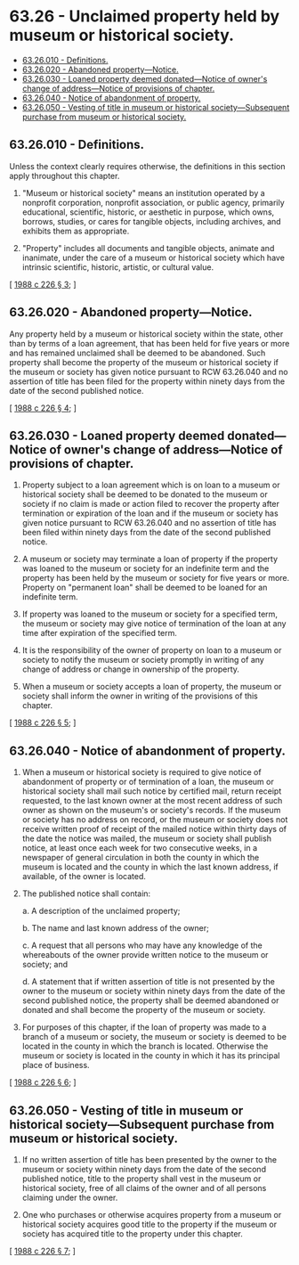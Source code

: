 # 63.26 - Unclaimed property held by museum or historical society.
* [63.26.010 - Definitions.](#6326010---definitions)
* [63.26.020 - Abandoned property—Notice.](#6326020---abandoned-propertynotice)
* [63.26.030 - Loaned property deemed donated—Notice of owner's change of address—Notice of provisions of chapter.](#6326030---loaned-property-deemed-donatednotice-of-owners-change-of-addressnotice-of-provisions-of-chapter)
* [63.26.040 - Notice of abandonment of property.](#6326040---notice-of-abandonment-of-property)
* [63.26.050 - Vesting of title in museum or historical society—Subsequent purchase from museum or historical society.](#6326050---vesting-of-title-in-museum-or-historical-societysubsequent-purchase-from-museum-or-historical-society)
## 63.26.010 - Definitions.
Unless the context clearly requires otherwise, the definitions in this section apply throughout this chapter.

1. "Museum or historical society" means an institution operated by a nonprofit corporation, nonprofit association, or public agency, primarily educational, scientific, historic, or aesthetic in purpose, which owns, borrows, studies, or cares for tangible objects, including archives, and exhibits them as appropriate.

2. "Property" includes all documents and tangible objects, animate and inanimate, under the care of a museum or historical society which have intrinsic scientific, historic, artistic, or cultural value.

\[ [1988 c 226 § 3](http://leg.wa.gov/CodeReviser/documents/sessionlaw/1988c226.pdf?cite=1988%20c%20226%20§%203); \]

## 63.26.020 - Abandoned property—Notice.
Any property held by a museum or historical society within the state, other than by terms of a loan agreement, that has been held for five years or more and has remained unclaimed shall be deemed to be abandoned. Such property shall become the property of the museum or historical society if the museum or society has given notice pursuant to RCW 63.26.040 and no assertion of title has been filed for the property within ninety days from the date of the second published notice.

\[ [1988 c 226 § 4](http://leg.wa.gov/CodeReviser/documents/sessionlaw/1988c226.pdf?cite=1988%20c%20226%20§%204); \]

## 63.26.030 - Loaned property deemed donated—Notice of owner's change of address—Notice of provisions of chapter.
1. Property subject to a loan agreement which is on loan to a museum or historical society shall be deemed to be donated to the museum or society if no claim is made or action filed to recover the property after termination or expiration of the loan and if the museum or society has given notice pursuant to RCW 63.26.040 and no assertion of title has been filed within ninety days from the date of the second published notice.

2. A museum or society may terminate a loan of property if the property was loaned to the museum or society for an indefinite term and the property has been held by the museum or society for five years or more. Property on "permanent loan" shall be deemed to be loaned for an indefinite term.

3. If property was loaned to the museum or society for a specified term, the museum or society may give notice of termination of the loan at any time after expiration of the specified term.

4. It is the responsibility of the owner of property on loan to a museum or society to notify the museum or society promptly in writing of any change of address or change in ownership of the property.

5. When a museum or society accepts a loan of property, the museum or society shall inform the owner in writing of the provisions of this chapter.

\[ [1988 c 226 § 5](http://leg.wa.gov/CodeReviser/documents/sessionlaw/1988c226.pdf?cite=1988%20c%20226%20§%205); \]

## 63.26.040 - Notice of abandonment of property.
1. When a museum or historical society is required to give notice of abandonment of property or of termination of a loan, the museum or historical society shall mail such notice by certified mail, return receipt requested, to the last known owner at the most recent address of such owner as shown on the museum's or society's records. If the museum or society has no address on record, or the museum or society does not receive written proof of receipt of the mailed notice within thirty days of the date the notice was mailed, the museum or society shall publish notice, at least once each week for two consecutive weeks, in a newspaper of general circulation in both the county in which the museum is located and the county in which the last known address, if available, of the owner is located.

2. The published notice shall contain:

    a.  A description of the unclaimed property;

    b.  The name and last known address of the owner;

    c.  A request that all persons who may have any knowledge of the whereabouts of the owner provide written notice to the museum or society; and

    d.  A statement that if written assertion of title is not presented by the owner to the museum or society within ninety days from the date of the second published notice, the property shall be deemed abandoned or donated and shall become the property of the museum or society.

3. For purposes of this chapter, if the loan of property was made to a branch of a museum or society, the museum or society is deemed to be located in the county in which the branch is located. Otherwise the museum or society is located in the county in which it has its principal place of business.

\[ [1988 c 226 § 6](http://leg.wa.gov/CodeReviser/documents/sessionlaw/1988c226.pdf?cite=1988%20c%20226%20§%206); \]

## 63.26.050 - Vesting of title in museum or historical society—Subsequent purchase from museum or historical society.
1. If no written assertion of title has been presented by the owner to the museum or society within ninety days from the date of the second published notice, title to the property shall vest in the museum or historical society, free of all claims of the owner and of all persons claiming under the owner.

2. One who purchases or otherwise acquires property from a museum or historical society acquires good title to the property if the museum or society has acquired title to the property under this chapter.

\[ [1988 c 226 § 7](http://leg.wa.gov/CodeReviser/documents/sessionlaw/1988c226.pdf?cite=1988%20c%20226%20§%207); \]

